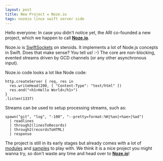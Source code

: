 ```yaml
---
layout: post
title: New Project ★ Noze.io
tags: nozeio linux swift server side
---
```


Hello everyone: In case you didn't notice yet, the ARI co-founded a new
project, which we happen to call [**Noze.io**](http://noze.io/).

Noze.io is [SwiftSockets](http://www.alwaysrightinstitute.com/SwiftSockets/)
on steroids. It implements a lot of Node.js concepts in Swift.
Does that make sense? You tell us! :-)
The core are non-blocking, evented streams driven by GCD channels (or any other
asynchronous input).

Noze.io code looks a lot like Node code:

    http.createServer { req, res in 
      res.writeHead(200, [ "Content-Type": "text/html" ])
      res.end("<h1>Hello World</h1>")
    }
    .listen(1337)

Streams can be used to setup processing streams, such as:

    spawn("git", "log", "-100", "--pretty=format:%H|%an|<%ae>|%ad")
      | readlines
      | through2(linesToRecords)
      | through2(recordsToHTML)
      | response

The project is still in its early stages but already comes with a lot of
[modules](https://github.com/NozeIO/Noze.io/tree/master/Sources)
and 
[samples](https://github.com/NozeIO/Noze.io/tree/master/Samples)
to play with.
We think it is a nice project you might wanna try, so don't waste any time
and head over to [**Noze.io**](http://noze.io/)!
